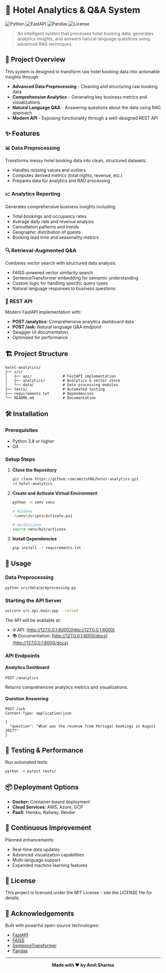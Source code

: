 # 🏨 Hotel Analytics & Q&A System

![Python](https://img.shields.io/badge/Python-3.8%2B-blue) 
![FastAPI](https://img.shields.io/badge/FastAPI-0.115-green)
![Pandas](https://img.shields.io/badge/Pandas-2.2-yellow)
![License](https://img.shields.io/badge/License-MIT-purple)

> An intelligent system that processes hotel booking data, generates analytics insights, and answers natural language questions using advanced RAG techniques.

## 🌟 Project Overview

This system is designed to transform raw hotel booking data into actionable insights through:

- **Advanced Data Preprocessing** - Cleaning and structuring raw booking data
- **Comprehensive Analytics** - Generating key business metrics and visualizations
- **Natural Language Q&A** - Answering questions about the data using RAG approach
- **Modern API** - Exposing functionality through a well-designed REST API

## ✨ Features

### 📊 Data Preprocessing
Transforms messy hotel booking data into clean, structured datasets:
- Handles missing values and outliers
- Computes derived metrics (total nights, revenue, etc.)
- Prepares data for analytics and RAG processing

### 📈 Analytics Reporting
Generates comprehensive business insights including:
- Total bookings and occupancy rates
- Average daily rate and revenue analysis
- Cancellation patterns and trends
- Geographic distribution of guests
- Booking lead time and seasonality metrics

### 🔍 Retrieval-Augmented Q&A
Combines vector search with structured data analysis:
- FAISS-powered vector similarity search
- SentenceTransformer embedding for semantic understanding
- Custom logic for handling specific query types
- Natural language responses to business questions

### 🚀 REST API
Modern FastAPI implementation with:
- **POST /analytics:** Comprehensive analytics dashboard data
- **POST /ask:** Natural language Q&A endpoint
- Swagger UI documentation
- Optimized for performance

## 🏗️ Project Structure

```
hotel-analytics/
├── src/
│   ├── api/              # FastAPI implementation
│   ├── analytics/        # Analytics & vector store
│   └── data/             # Data processing modules
├── tests/                # Automated testing
├── requirements.txt      # Dependencies
└── README.md             # Documentation
```

## 🛠️ Installation

### Prerequisites
- Python 3.8 or higher
- Git

### Setup Steps

1. **Clone the Repository**
   ```bash
   git clone https://github.com/amitsh06/hotel-analytics.git
   cd hotel-analytics
   ```

2. **Create and Activate Virtual Environment**
   ```bash
   python -m venv venv
   
   # Windows
   .\venv\Scripts\Activate.ps1
   
   # macOS/Linux
   source venv/bin/activate
   ```

3. **Install Dependencies**
   ```bash
   pip install -r requirements.txt
   ```

## 🚀 Usage

### Data Preprocessing

```bash
python src/data/preprocessing.py
```

### Starting the API Server

```bash
uvicorn src.api.main:app --reload
```

The API will be available at:
- 🌐 API: [http://127.0.0.1:8000](http://127.0.0.1:8000)
- 📚 Documentation: [http://127.0.0.1:8000/docs](http://127.0.0.1:8000/docs)

### API Endpoints

#### Analytics Dashboard
```http
POST /analytics
```
Returns comprehensive analytics metrics and visualizations.

#### Question Answering
```http
POST /ask
Content-Type: application/json

{
  "question": "What was the revenue from Portugal bookings in August 2017?"
}
```

## 🧪 Testing & Performance

Run automated tests:
```bash
python -m pytest tests/
```

## 📦 Deployment Options

- **Docker:** Container-based deployment
- **Cloud Services:** AWS, Azure, GCP
- **PaaS:** Heroku, Railway, Render

## 🔄 Continuous Improvement

Planned enhancements:
- Real-time data updates
- Advanced visualization capabilities
- Multi-language support
- Expanded machine learning features

## 📄 License

This project is licensed under the MIT License - see the LICENSE file for details.

## 🙏 Acknowledgements

Built with powerful open-source technologies:
- [FastAPI](https://fastapi.tiangolo.com/)
- [FAISS](https://github.com/facebookresearch/faiss)
- [SentenceTransformer](https://www.sbert.net/)
- [Pandas](https://pandas.pydata.org/)

---

<p align="center">
  <b>Made with ❤️ by Amit Sharma</b>
</p>
